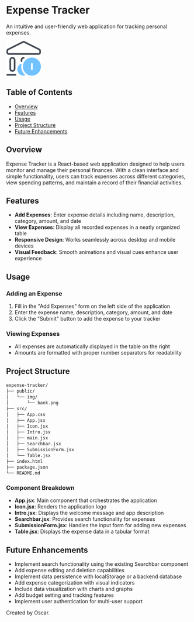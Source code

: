 # Expense Tracker

An intuitive and user-friendly web application for tracking personal expenses.

![Expense Tracker](./img/bank.png)

## Table of Contents
- [Overview](#overview)
- [Features](#features)
- [Usage](#usage)
- [Project Structure](#project-structure)
- [Future Enhancements](#future-enhancements)

## Overview

Expense Tracker is a React-based web application designed to help users monitor and manage their personal finances. With a clean interface and simple functionality, users can track expenses across different categories, view spending patterns, and maintain a record of their financial activities.

## Features

- **Add Expenses**: Enter expense details including name, description, category, amount, and date
- **View Expenses**: Display all recorded expenses in a neatly organized table
- **Responsive Design**: Works seamlessly across desktop and mobile devices
- **Visual Feedback**: Smooth animations and visual cues enhance user experience

## Usage

### Adding an Expense
1. Fill in the "Add Expenses" form on the left side of the application
2. Enter the expense name, description, category, amount, and date
3. Click the "Submit" button to add the expense to your tracker

### Viewing Expenses
- All expenses are automatically displayed in the table on the right
- Amounts are formatted with proper number separators for readability

## Project Structure

```
expense-tracker/
├── public/
│   └── img/
│       └── bank.png
├── src/
│   ├── App.css
│   ├── App.jsx
│   ├── Icon.jsx
│   ├── Intro.jsx
│   ├── main.jsx
│   ├── Searchbar.jsx
│   ├── SubmissionForm.jsx
│   └── Table.jsx
├── index.html
├── package.json
└── README.md
```

### Component Breakdown

- **App.jsx**: Main component that orchestrates the application
- **Icon.jsx**: Renders the application logo
- **Intro.jsx**: Displays the welcome message and app description
- **Searchbar.jsx**: Provides search functionality for expenses
- **SubmissionForm.jsx**: Handles the input form for adding new expenses
- **Table.jsx**: Displays the expense data in a tabular format

## Future Enhancements

- Implement search functionality using the existing Searchbar component
- Add expense editing and deletion capabilities
- Implement data persistence with localStorage or a backend database
- Add expense categorization with visual indicators
- Include data visualization with charts and graphs
- Add budget setting and tracking features
- Implement user authentication for multi-user support

Created by Oscar.